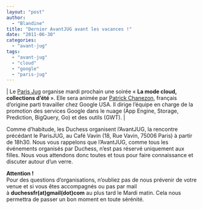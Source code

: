 ```yaml
---
layout: "post"
author: 
  - "Blandine"
title: "Dernier AvantJUG avant les vacances !"
date: "2011-06-30"
categories: 
  - "avant-jug"
tags: 
  - "avant-jug"
  - "cloud"
  - "google"
  - "paris-jug"
---
```


| Le [Paris Jug](http://www.parisjug.org/xwiki/bin/view/Meeting/20110705 "Paris Jug") organise mardi prochain une soirée « **La mode cloud, collections d’été [](http://www.parisjug.org/xwiki/bin/view/Meeting/20110705 "La mode cloud, collections d'été")** ». Elle sera animée par [Patrick Chanezon](http://www.chanezon.com/pat/cv/ "Patrick Chanezon"), français d’origine parti travailler chez Google USA. Il dirige l’équipe en charge de la promotion des services Google dans le nuage (App Engine, Storage, Prediction, BigQuery, Go) et des outils (GWT). |

Comme d’habitude, les Duchess organisent l’AvantJUG, la rencontre précédant le ParisJUG, au Café Vavin (18, Rue Vavin, 75006 Paris) à partir de 18h30. 
Nous vous rappelons que l’AvantJUG, comme tous les événements organisés par Duchess, n’est pas réservé uniquement aux filles. Nous vous attendons donc toutes et tous pour faire connaissance et discuter autour d’un verre.

**Attention !**  
Pour des questions d’organisations, n’oubliez pas de nous prévenir de votre venue et si vous êtes accompagnés ou pas par mail à **duchessfr(at)gmail(dot)com** au plus tard le Mardi matin. Cela nous permettra de passer un bon moment en toute sérénité.
